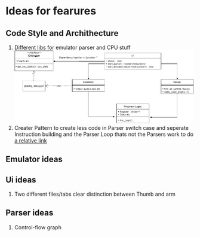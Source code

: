# Ideas for fearures
## Code Style and Archithecture
1. Different libs for emulator parser and CPU stuff 
![alt text](diagramms/uml.png "uml idea")
2. Creater Pattern to create less code in Parser switch case and seperate Instruction building and the Parser Loop thats not the Parsers work to do
[a relative link](code/CreaterPatern.md)
## Emulator ideas
## Ui ideas
1. Two different files/tabs clear distinction between Thumb and arm
## Parser ideas
1. Control-flow graph

